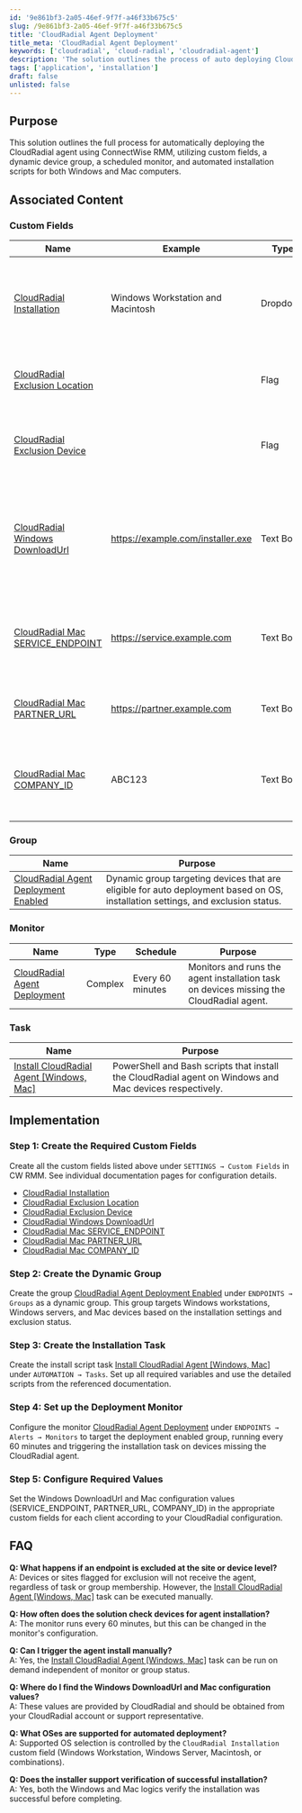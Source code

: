 ```yaml
---
id: '9e861bf3-2a05-46ef-9f7f-a46f33b675c5'
slug: /9e861bf3-2a05-46ef-9f7f-a46f33b675c5
title: 'CloudRadial Agent Deployment'
title_meta: 'CloudRadial Agent Deployment'
keywords: ['cloudradial', 'cloud-radial', 'cloudradial-agent']
description: 'The solution outlines the process of auto deploying CloudRadial agent from CW RMM.'
tags: ['application', 'installation']
draft: false
unlisted: false
---
```


## Purpose

This solution outlines the full process for automatically deploying the CloudRadial agent using ConnectWise RMM, utilizing custom fields, a dynamic device group, a scheduled monitor, and automated installation scripts for both Windows and Mac computers.

## Associated Content

### Custom Fields

| Name | Example | Type | Level | Required | Purpose |
|------|---------|------|-------|----------|---------|
| [CloudRadial Installation](/docs/e1ac886a-807a-4c85-9f6a-a1cecbc15910) | Windows Workstation and Macintosh | Dropdown | COMPANY | Yes | Select operating systems to enable CloudRadial Agent deployment for. |
| [CloudRadial Exclusion Location](/docs/d05ec922-2013-4947-a7aa-9b8a557b2253) |  | Flag | SITE | No | Prevents agent deployment at specific locations. |
| [CloudRadial Exclusion Device](/docs/56e9c36a-12da-4b67-92af-2b8cb6a63dbb) |  | Flag | ENDPOINT | No | Prevents agent deployment to specific endpoints or devices. |
| [CloudRadial Windows DownloadUrl](/docs/a254a58c-314c-4fed-964d-d5a64a7a2e61) | https://example.com/installer.exe | Text Box | COMPANY | Yes (for Windows) | The URL from which to download the CloudRadial Agent installer for Windows machines. |
| [CloudRadial Mac SERVICE_ENDPOINT](/docs/65ed6aaa-5ab5-4a82-8f15-ef27a609ce68) | https://service.example.com | Text Box | COMPANY | Yes (for Mac) | Service endpoint URL where the CloudRadial application is hosted. |
| [CloudRadial Mac PARTNER_URL](/docs/227670ae-62cc-48cb-918a-febbf75711d3) | https://partner.example.com | Text Box | COMPANY | Yes (for Mac) | Partner URL where partner information is hosted. |
| [CloudRadial Mac COMPANY_ID](/docs/3e4d904f-841c-4888-8b16-b54c4d7cf65c) | ABC123 | Text Box | COMPANY | Yes (for Mac) | Company ID used to identify the specific company within the application. |

### Group

| Name | Purpose |
|------|---------|
| [CloudRadial Agent Deployment Enabled](/docs/20f0900a-a34c-46c3-9181-ba89b17c14cb) | Dynamic group targeting devices that are eligible for auto deployment based on OS, installation settings, and exclusion status. |

### Monitor

| Name | Type | Schedule | Purpose |
|------|------|----------|---------|
| [CloudRadial Agent Deployment](/docs/9d94a40f-f4ed-4e6c-8616-6a881f5dd9e4) | Complex | Every 60 minutes | Monitors and runs the agent installation task on devices missing the CloudRadial agent. |

### Task

| Name | Purpose |
|------|---------|
| [Install CloudRadial Agent [Windows, Mac]](/docs/76612d42-c62d-4d43-b7fd-227e350b420c) | PowerShell and Bash scripts that install the CloudRadial agent on Windows and Mac devices respectively. |

## Implementation

### Step 1: Create the Required Custom Fields

Create all the custom fields listed above under `SETTINGS → Custom Fields` in CW RMM. See individual documentation pages for configuration details.

- [CloudRadial Installation](/docs/e1ac886a-807a-4c85-9f6a-a1cecbc15910)
- [CloudRadial Exclusion Location](/docs/d05ec922-2013-4947-a7aa-9b8a557b2253)
- [CloudRadial Exclusion Device](/docs/56e9c36a-12da-4b67-92af-2b8cb6a63dbb)
- [CloudRadial Windows DownloadUrl](/docs/a254a58c-314c-4fed-964d-d5a64a7a2e61)
- [CloudRadial Mac SERVICE_ENDPOINT](/docs/65ed6aaa-5ab5-4a82-8f15-ef27a609ce68)
- [CloudRadial Mac PARTNER_URL](/docs/227670ae-62cc-48cb-918a-febbf75711d3)
- [CloudRadial Mac COMPANY_ID](/docs/3e4d904f-841c-4888-8b16-b54c4d7cf65c)

### Step 2: Create the Dynamic Group

Create the group [CloudRadial Agent Deployment Enabled](/docs/20f0900a-a34c-46c3-9181-ba89b17c14cb) under `ENDPOINTS → Groups` as a dynamic group. This group targets Windows workstations, Windows servers, and Mac devices based on the installation settings and exclusion status.

### Step 3: Create the Installation Task

Create the install script task [Install CloudRadial Agent [Windows, Mac]](/docs/76612d42-c62d-4d43-b7fd-227e350b420c) under `AUTOMATION → Tasks`. Set up all required variables and use the detailed scripts from the referenced documentation.

### Step 4: Set up the Deployment Monitor

Configure the monitor [CloudRadial Agent Deployment](/docs/9d94a40f-f4ed-4e6c-8616-6a881f5dd9e4) under `ENDPOINTS → Alerts → Monitors` to target the deployment enabled group, running every 60 minutes and triggering the installation task on devices missing the CloudRadial agent.

### Step 5: Configure Required Values

Set the Windows DownloadUrl and Mac configuration values (SERVICE_ENDPOINT, PARTNER_URL, COMPANY_ID) in the appropriate custom fields for each client according to your CloudRadial configuration.

## FAQ

**Q: What happens if an endpoint is excluded at the site or device level?**  
A: Devices or sites flagged for exclusion will not receive the agent, regardless of task or group membership. However, the [Install CloudRadial Agent [Windows, Mac]](/docs/76612d42-c62d-4d43-b7fd-227e350b420c) task can be executed manually.

**Q: How often does the solution check devices for agent installation?**  
A: The monitor runs every 60 minutes, but this can be changed in the monitor's configuration.

**Q: Can I trigger the agent install manually?**  
A: Yes, the [Install CloudRadial Agent [Windows, Mac]](/docs/76612d42-c62d-4d43-b7fd-227e350b420c) task can be run on demand independent of monitor or group status.

**Q: Where do I find the Windows DownloadUrl and Mac configuration values?**  
A: These values are provided by CloudRadial and should be obtained from your CloudRadial account or support representative.

**Q: What OSes are supported for automated deployment?**  
A: Supported OS selection is controlled by the `CloudRadial Installation` custom field (Windows Workstation, Windows Server, Macintosh, or combinations).

**Q: Does the installer support verification of successful installation?**  
A: Yes, both the Windows and Mac logics verify the installation was successful before completing.
